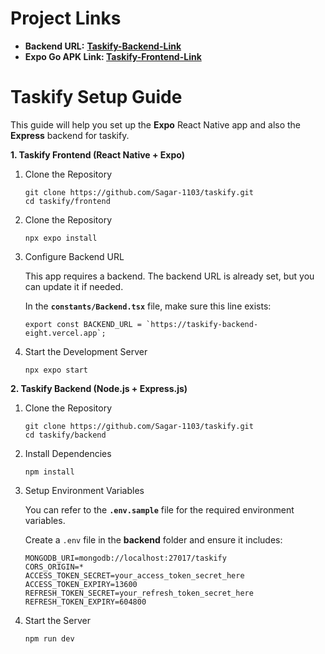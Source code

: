 # **Project Links**

* **Backend URL:** **[Taskify-Backend-Link](https://taskify-backend-eight.vercel.app)**
* **Expo Go APK Link: [Taskify-Frontend-Link](https://expo.dev/accounts/sagar1103/projects/frontend/builds/8a990062-7119-469e-9761-092f7be8645b)**

# **Taskify Setup Guide**

This guide will help you set up the **Expo** React Native app and also the **Express** backend for taskify.

**1. Taskify Frontend (React Native + Expo)**

1. Clone the Repository

   ```
   git clone https://github.com/Sagar-1103/taskify.git
   cd taskify/frontend
   ```
2. Clone the Repository

   ```
   npx expo install
   ```
3. Configure Backend URL

   This app requires a backend. The backend URL is already set, but you can update it if needed.

   In the **`constants/Backend.tsx`** file, make sure this line exists:

   ```
   export const BACKEND_URL = `https://taskify-backend-eight.vercel.app`;
   ```
4. Start the Development Server

   ```
   npx expo start
   ```

**2. Taskify Backend (Node.js + Express.js)**

1. Clone the Repository

   ```
   git clone https://github.com/Sagar-1103/taskify.git
   cd taskify/backend
   ```
2. Install Dependencies

   ```
   npm install
   ```
3. Setup Environment Variables

   You can refer to the **`.env.sample`** file for the required environment variables.

   Create a `.env` file in the **backend** folder and ensure it includes:

   ```
   MONGODB_URI=mongodb://localhost:27017/taskify
   CORS_ORIGIN=*
   ACCESS_TOKEN_SECRET=your_access_token_secret_here
   ACCESS_TOKEN_EXPIRY=13600
   REFRESH_TOKEN_SECRET=your_refresh_token_secret_here
   REFRESH_TOKEN_EXPIRY=604800
   ```
4. Start the Server

   ```
   npm run dev
   ```
